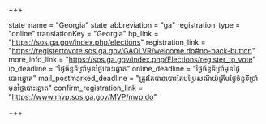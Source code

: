 +++

state_name = "Georgia"
state_abbreviation = "ga"
registration_type = "online"
translationKey = "Georgia"
hp_link = "https://sos.ga.gov/index.php/elections"
registration_link = "https://registertovote.sos.ga.gov/GAOLVR/welcome.do#no-back-button"
more_info_link = "https://sos.ga.gov/index.php/Elections/register_to_vote"
ip_deadline = "ថ្ងៃច័ន្ទទីប្រាំមុនថ្ងៃបោះឆ្នោត"
online_deadline = "ថ្ងៃច័ន្ទទីប្រាំមុនថ្ងៃបោះឆ្នោត"
mail_postmarked_deadline = "ត្រូវតែបានបោះតែមប្រៃសណីយ៍ត្រឹមថ្ងៃច័ន្ទទីប្រាំមុនថ្ងៃបោះឆ្នោត"
confirm_registration_link = "https://www.mvp.sos.ga.gov/MVP/mvp.do"

+++